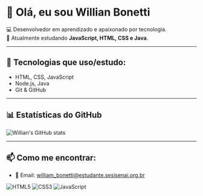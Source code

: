 # 👋 Olá, eu sou Willian Bonetti  

💻 Desenvolvedor em aprendizado e apaixonado por tecnologia.  
🌱 Atualmente estudando **JavaScript, HTML, CSS e Java**.  

---

## 🚀 Tecnologias que uso/estudo:
- HTML, CSS, JavaScript 
- Node.js, Java
- Git & GitHub  

---

## 📊 Estatísticas do GitHub
![Willian's GitHub stats](https://github-readme-stats.vercel.app/api?username=SeuUsuario&show_icons=true&theme=radical)

---

## 📫 Como me encontrar:
- 📧 Email: william_bonetti@estudante.sesisenai.org.br

![HTML5](https://img.shields.io/badge/HTML5-E34F26?style=for-the-badge&logo=html5&logoColor=white)
![CSS3](https://img.shields.io/badge/CSS3-1572B6?style=for-the-badge&logo=css3&logoColor=white)
![JavaScript](https://img.shields.io/badge/JavaScript-323330?style=for-the-badge&logo=javascript&logoColor=F7DF1E)

